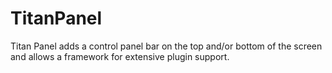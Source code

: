 # TitanPanel

Titan Panel adds a control panel bar on the top and/or bottom of the screen and allows a framework for extensive plugin support.
